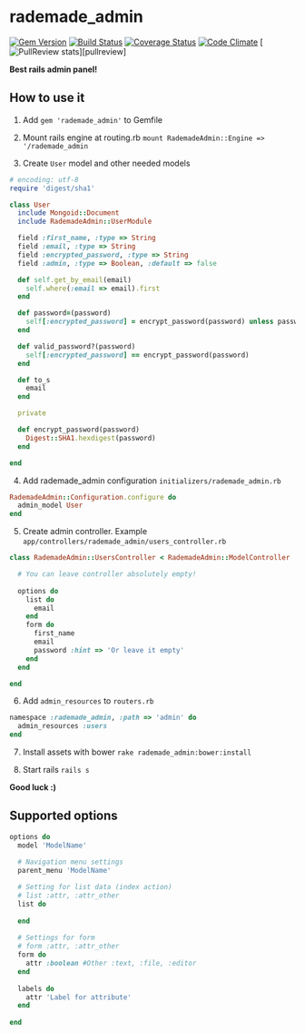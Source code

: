 rademade_admin
========

[![Gem Version](http://img.shields.io/gem/v/rademade_admin.svg)][gem]
[![Build Status](https://travis-ci.org/Rademade/rademade_admin.svg?branch=master)][travis-ci]
[![Coverage Status](https://coveralls.io/repos/Rademade/rademade_admin/badge.png)][coveralls]
[![Code Climate](http://img.shields.io/codeclimate/github/Rademade/rademade_admin.svg)][codeclimate]
[![PullReview stats](https://www.pullreview.com/github/Rademade/rademade_admin/badges/master.svg?)][pullreview]


[gem]: https://rubygems.org/gems/rademade_admin
[travis-ci]: https://travis-ci.org/Rademade/rademade_admin
[coveralls]: https://coveralls.io/r/Rademade/rademade_admin
[codeclimate]: https://codeclimate.com/github/Rademade/rademade_admin
[pullreview]: https://www.pullreview.com/github/Rademade/rademade_admin/reviews/master

**Best rails admin panel!**


How to use it
--------------

1) Add `gem 'rademade_admin'` to Gemfile

2) Mount rails engine at routing.rb `mount RademadeAdmin::Engine => '/rademade_admin`

3) Create `User` model  and other needed models
```ruby
# encoding: utf-8
require 'digest/sha1'

class User
  include Mongoid::Document
  include RademadeAdmin::UserModule

  field :first_name, :type => String
  field :email, :type => String
  field :encrypted_password, :type => String
  field :admin, :type => Boolean, :default => false

  def self.get_by_email(email)
    self.where(:email => email).first
  end

  def password=(password)
    self[:encrypted_password] = encrypt_password(password) unless password.blank?
  end

  def valid_password?(password)
    self[:encrypted_password] == encrypt_password(password)
  end

  def to_s
    email
  end

  private

  def encrypt_password(password)
    Digest::SHA1.hexdigest(password)
  end

end
```


4) Add rademade_admin configuration `initializers/rademade_admin.rb`
```ruby
RademadeAdmin::Configuration.configure do
  admin_model User
end
```

5) Create admin controller. Example `app/controllers/rademade_admin/users_controller.rb`
```ruby
class RademadeAdmin::UsersController < RademadeAdmin::ModelController

  # You can leave controller absolutely empty!
  
  options do
    list do
      email
    end
    form do
      first_name
      email
      password :hint => 'Or leave it empty'
    end
  end

end
```

6) Add `admin_resources` to `routers.rb`
```ruby
namespace :rademade_admin, :path => 'admin' do
  admin_resources :users
end
```

7) Install assets with bower `rake rademade_admin:bower:install`

8) Start rails `rails s`

**Good luck :)**


Supported options
--------------
```ruby
options do
  model 'ModelName'
  
  # Navigation menu settings
  parent_menu 'ModelName'

  # Setting for list data (index action)
  # list :attr, :attr_other
  list do
    
  end
  
  # Settings for form
  # form :attr, :attr_other
  form do
    attr :boolean #Other :text, :file, :editor
  end
  
  labels do
    attr 'Label for attribute'
  end
  
end
```
